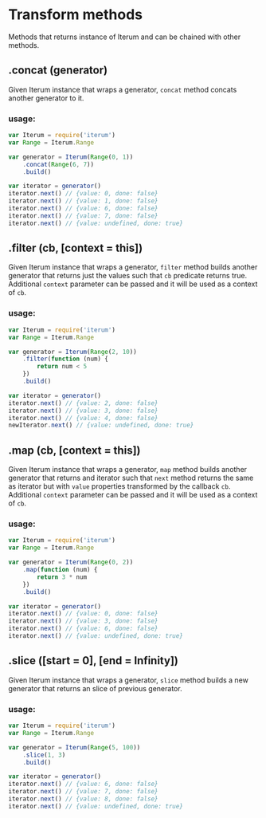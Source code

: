 # Transform methods
Methods that returns instance of Iterum and can be chained with other methods.

## .concat (generator)

Given Iterum instance that wraps a generator, `concat` method concats another generator to it. 

### usage:
``` javascript
var Iterum = require('iterum')
var Range = Iterum.Range

var generator = Iterum(Range(0, 1))
    .concat(Range(6, 7))
    .build()

var iterator = generator()
iterator.next() // {value: 0, done: false}
iterator.next() // {value: 1, done: false}
iterator.next() // {value: 6, done: false}
iterator.next() // {value: 7, done: false}
iterator.next() // {value: undefined, done: true}
```

## .filter (cb, [context = this])

Given Iterum instance that wraps a generator, `filter` method builds another generator that returns just the values such that `cb` predicate returns true. Additional `context` parameter can be passed and it will be used as a context of `cb`.

### usage:
``` javascript
var Iterum = require('iterum')
var Range = Iterum.Range

var generator = Iterum(Range(2, 10))
    .filter(function (num) {
        return num < 5
    })
    .build()

var iterator = generator()
iterator.next() // {value: 2, done: false}
iterator.next() // {value: 3, done: false}
iterator.next() // {value: 4, done: false}
newIterator.next() // {value: undefined, done: true}
```

## .map (cb, [context = this])

Given Iterum instance that wraps a generator, `map` method builds another generator that returns and iterator such that `next` method returns the same as iterator but with `value` properties transformed by the callback `cb`. Additional `context` parameter can be passed and it will be used as a context of `cb`.

### usage:
``` javascript
var Iterum = require('iterum')
var Range = Iterum.Range

var generator = Iterum(Range(0, 2))
    .map(function (num) {
        return 3 * num
    })
    .build()

var iterator = generator()
iterator.next() // {value: 0, done: false}
iterator.next() // {value: 3, done: false}
iterator.next() // {value: 6, done: false}
iterator.next() // {value: undefined, done: true}
```
## .slice ([start = 0], [end = Infinity])

Given Iterum instance that wraps a generator, `slice` method builds a new generator that returns an slice of previous generator.

### usage:
``` javascript
var Iterum = require('iterum')
var Range = Iterum.Range

var generator = Iterum(Range(5, 100))
    .slice(1, 3)
    .build()

var iterator = generator()
iterator.next() // {value: 6, done: false}
iterator.next() // {value: 7, done: false}
iterator.next() // {value: 8, done: false}
iterator.next() // {value: undefined, done: true}
```
